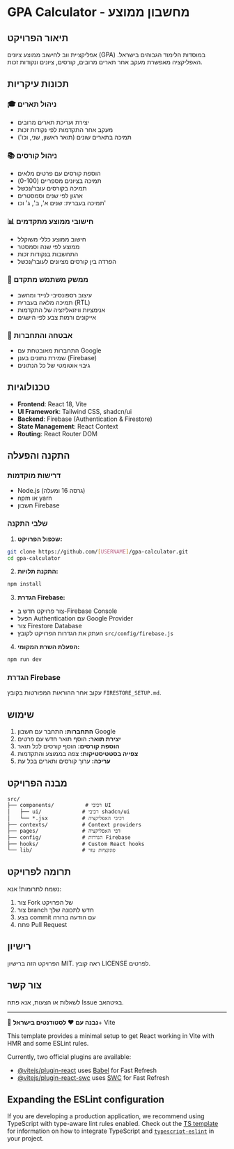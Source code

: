 # GPA Calculator - מחשבון ממוצע

## תיאור הפרויקט

אפליקציית ווב לחישוב ממוצע ציונים (GPA) במוסדות הלימוד הגבוהים בישראל. האפליקציה מאפשרת מעקב אחר תארים מרובים, קורסים, ציונים ונקודות זכות.

## תכונות עיקריות

### 🎓 ניהול תארים
- יצירת ועריכת תארים מרובים
- מעקב אחר התקדמות לפי נקודות זכות
- תמיכה בתארים שונים (תואר ראשון, שני, וכו')

### 📚 ניהול קורסים
- הוספת קורסים עם פרטים מלאים
- תמיכה בציונים מספריים (0-100)
- תמיכה בקורסים עובר/נכשל
- ארגון לפי שנים וסמסטרים
- תמיכה בעברית: שנים א', ב', ג' וכו'

### 📊 חישובי ממוצע מתקדמים
- חישוב ממוצע כללי משוקלל
- ממוצע לפי שנה וסמסטר
- התחשבות בנקודות זכות
- הפרדה בין קורסים מציונים לעובר/נכשל

### 📱 ממשק משתמש מתקדם
- עיצוב רספונסיבי לנייד ומחשב
- תמיכה מלאה בעברית (RTL)
- אנימציות וויזואליזציה של התקדמות
- אייקונים ורמות צבע לפי הישגים

### 🔐 אבטחה והתחברות
- התחברות מאובטחת עם Google
- שמירת נתונים בענן (Firebase)
- גיבוי אוטומטי של כל הנתונים

## טכנולוגיות

- **Frontend**: React 18, Vite
- **UI Framework**: Tailwind CSS, shadcn/ui
- **Backend**: Firebase (Authentication & Firestore)
- **State Management**: React Context
- **Routing**: React Router DOM

## התקנה והפעלה

### דרישות מוקדמות
- Node.js (גרסה 16 ומעלה)
- npm או yarn
- חשבון Firebase

### שלבי התקנה

1. **שכפול הפרויקט:**
```bash
git clone https://github.com/[USERNAME]/gpa-calculator.git
cd gpa-calculator
```

2. **התקנת תלויות:**
```bash
npm install
```

3. **הגדרת Firebase:**
- צור פרויקט חדש ב-Firebase Console
- הפעל Authentication עם Google Provider
- צור Firestore Database
- העתק את הגדרות הפרויקט לקובץ `src/config/firebase.js`

4. **הפעלת השרת המקומי:**
```bash
npm run dev
```

### הגדרת Firebase

עקוב אחר ההוראות המפורטות בקובץ `FIRESTORE_SETUP.md`.

## שימוש

1. **התחברות:** התחבר עם חשבון Google
2. **יצירת תואר:** הוסף תואר חדש עם פרטים
3. **הוספת קורסים:** הוסף קורסים לכל תואר
4. **צפייה בסטטיסטיקות:** צפה בממוצע והתקדמות
5. **עריכה:** ערוך קורסים ותארים בכל עת

## מבנה הפרויקט

```
src/
├── components/          # רכיבי UI
│   ├── ui/             # רכיבי shadcn/ui
│   └── *.jsx           # רכיבי האפליקציה
├── contexts/           # Context providers
├── pages/              # דפי האפליקציה
├── config/             # הגדרות Firebase
├── hooks/              # Custom React hooks
└── lib/                # פונקציות עזר
```

## תרומה לפרויקט

נשמח לתרומות! אנא:
1. צור Fork של הפרויקט
2. צור branch חדש לתכונה שלך
3. בצע commit עם הודעה ברורה
4. פתח Pull Request

## רישיון

הפרויקט הזה ברישיון MIT. ראה קובץ LICENSE לפרטים.

## צור קשר

לשאלות או הצעות, אנא פתח Issue בגיטהאב.

---

🎯 **נבנה עם ❤️ לסטודנטים בישראל**+ Vite

This template provides a minimal setup to get React working in Vite with HMR and some ESLint rules.

Currently, two official plugins are available:

- [@vitejs/plugin-react](https://github.com/vitejs/vite-plugin-react/blob/main/packages/plugin-react) uses [Babel](https://babeljs.io/) for Fast Refresh
- [@vitejs/plugin-react-swc](https://github.com/vitejs/vite-plugin-react/blob/main/packages/plugin-react-swc) uses [SWC](https://swc.rs/) for Fast Refresh

## Expanding the ESLint configuration

If you are developing a production application, we recommend using TypeScript with type-aware lint rules enabled. Check out the [TS template](https://github.com/vitejs/vite/tree/main/packages/create-vite/template-react-ts) for information on how to integrate TypeScript and [`typescript-eslint`](https://typescript-eslint.io) in your project.
